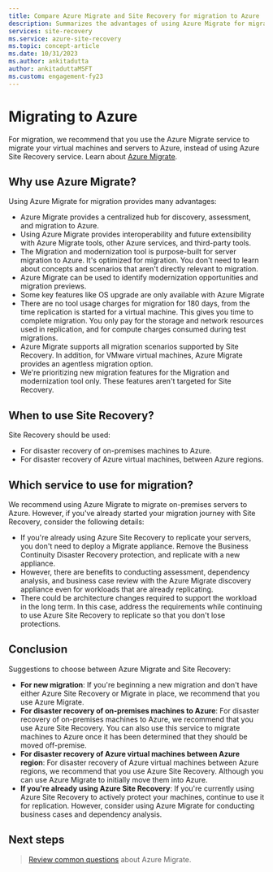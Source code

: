 ```yaml
---
title: Compare Azure Migrate and Site Recovery for migration to Azure
description: Summarizes the advantages of using Azure Migrate for migration instead of Site Recovery.
services: site-recovery
ms.service: azure-site-recovery
ms.topic: concept-article
ms.date: 10/31/2023
ms.author: ankitadutta
author: ankitaduttaMSFT
ms.custom: engagement-fy23
---
```


# Migrating to Azure

For migration, we recommend that you use the Azure Migrate service to migrate your virtual machines and servers to Azure, instead of using Azure Site Recovery service. Learn about [Azure Migrate](../migrate/migrate-services-overview.md).

## Why use Azure Migrate?

Using Azure Migrate for migration provides many advantages:
 
- Azure Migrate provides a centralized hub for discovery, assessment, and migration to Azure.
- Using Azure Migrate provides interoperability and future extensibility with Azure Migrate tools, other Azure services, and third-party tools.
- The Migration and modernization tool is purpose-built for server migration to Azure. It's optimized for migration. You don't need to learn about concepts and scenarios that aren't directly relevant to migration. 
- Azure Migrate can be used to identify modernization opportunities and migration previews.
- Some key features like OS upgrade are only available with Azure Migrate
- There are no tool usage charges for migration for 180 days, from the time replication is started for a virtual machine. This gives you time to complete migration. You only pay for the storage and network resources used in replication, and for compute charges consumed during test migrations.
- Azure Migrate supports all migration scenarios supported by Site Recovery. In addition, for VMware virtual machines, Azure Migrate provides an agentless migration option.
- We're prioritizing new migration features for the Migration and modernization tool only. These features aren't targeted for Site Recovery.

## When to use Site Recovery?

Site Recovery should be used:

- For disaster recovery of on-premises machines to Azure.
- For disaster recovery of Azure virtual machines, between Azure regions.

## Which service to use for migration?
 
We recommend using Azure Migrate to migrate on-premises servers to Azure.  However, if you've already started your migration journey with Site Recovery, consider the following details:

- If you're already using Azure Site Recovery to replicate your servers, you don't need to deploy a Migrate appliance. Remove the Business Continuity Disaster Recovery protection, and replicate with a new appliance.
- However, there are benefits to conducting assessment, dependency analysis, and business case review with the Azure Migrate discovery appliance even for workloads that are already replicating.
- There could be architecture changes required to support the workload in the long term. In this case, address the requirements while continuing to use Azure Site Recovery to replicate so that you don't lose protections.


## Conclusion

Suggestions to choose between Azure Migrate and Site Recovery:

- **For new migration**: If you're beginning a new migration and don't have either Azure Site Recovery or Migrate in place, we recommend that you use Azure Migrate.
- **For disaster recovery of on-premises machines to Azure**: For disaster recovery of on-premises machines to Azure, we recommend that you use Azure Site Recovery. You can also use this service to migrate machines to Azure once it has been determined that they should be moved off-premise. 
- **For disaster recovery of Azure virtual machines between Azure region**: For disaster recovery of Azure virtual machines between Azure regions, we recommend that you use Azure Site Recovery. Although you can use Azure Migrate to initially move them into Azure.
- **If you're already using Azure Site Recovery**: If you're currently using Azure Site Recovery to actively protect your machines, continue to use it for replication. However, consider using Azure Migrate for conducting business cases and dependency analysis.

## Next steps

> [Review common questions](../migrate/resources-faq.md) about Azure Migrate.
